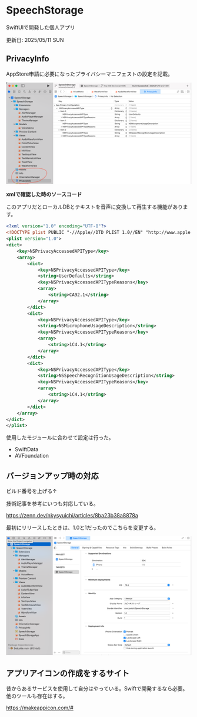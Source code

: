 # SpeechStorage
SwiftUIで開発した個人アプリ

更新日: 2025/05/11 SUN

## PrivacyInfo
AppStore申請に必要になったプライバシーマニフェストの設定を記載。

<img src='./screen_shot/privacyinfo.png' />

**xmlで確認した時のソースコード**

このアプリだとローカルDBとテキストを音声に変換して再生する機能があります。

```xml
<?xml version="1.0" encoding="UTF-8"?>
<!DOCTYPE plist PUBLIC "-//Apple//DTD PLIST 1.0//EN" "http://www.apple.com/DTDs/PropertyList-1.0.dtd">
<plist version="1.0">
<dict>
    <key>NSPrivacyAccessedAPIType</key>
    <array>
        <dict>
            <key>NSPrivacyAccessedAPIType</key>
            <string>UserDefaults</string>
            <key>NSPrivacyAccessedAPITypeReasons</key>
            <array>
                <string>CA92.1</string>
            </array>
        </dict>
        <dict>
            <key>NSPrivacyAccessedAPIType</key>
            <string>NSMicrophoneUsageDescription</string>
            <key>NSPrivacyAccessedAPITypeReasons</key>
            <array>
                <string>1C4.1</string>
            </array>
        </dict>
        <dict>
            <key>NSPrivacyAccessedAPIType</key>
            <string>NSSpeechRecognitionUsageDescription</string>
            <key>NSPrivacyAccessedAPITypeReasons</key>
            <array>
                <string>1C4.1</string>
            </array>
        </dict>
    </array>
</dict>
</plist>
```

使用したモジュールに合わせて設定は行った。
- SwiftData
- AVFoundation

## バージョンアップ時の対応
ビルド番号を上げる↑

技術記事を参考にいつも対応している。

https://zenn.dev/nkysyuichi/articles/8ba23b38a8878a

最初にリリースしたときは、1.0と1だったのでこちらを変更する。

<img src='./screen_shot/build-number.png' />

## アプリアイコンの作成をするサイト
昔からあるサービスを使用して自分はやっている。Swiftで開発するなら必要。
他のツールも存在はする。

https://makeappicon.com/#